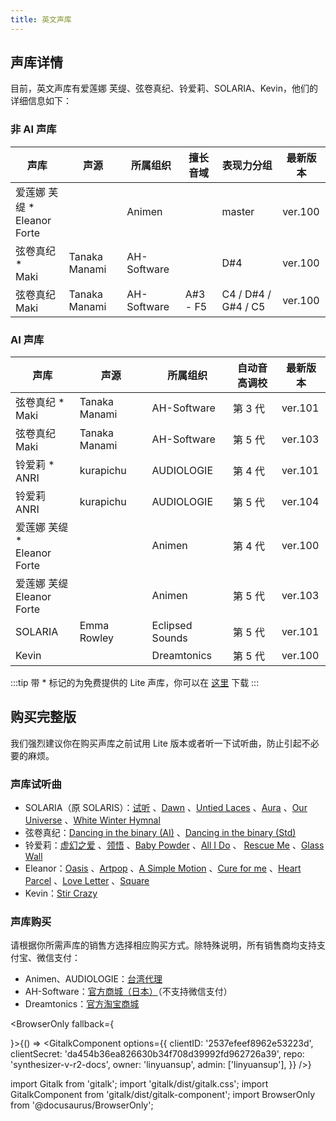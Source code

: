 ```yaml
---
title: 英文声库
---
```


## 声库详情

目前，英文声库有爱莲娜 芙缇、弦卷真纪、铃爱莉、SOLARIA、Kevin，他们的详细信息如下：

### 非 AI 声库

| 声库 | 声源 | 所属组织 | 擅长音域 | 表现力分组 | 最新版本 |
| --- | --- | --- | --- | --- | --- |
| 爱莲娜 芙缇 * <br/> Eleanor Forte | | Animen |  | master | ver.100 |
| 弦卷真纪 * <br/> Maki | Tanaka Manami | AH-Software |  | D#4 | ver.100 |
| 弦卷真纪 <br/> Maki | Tanaka Manami | AH-Software | A#3 - F5 | C4 / D#4 / G#4 / C5 | ver.100 |

### AI 声库

| 声库 | 声源 | 所属组织 | 自动音高调校 | 最新版本 |
| --- | --- | --- | --- | --- |
| 弦卷真纪 * <br/> Maki | Tanaka Manami | AH-Software | 第 3 代 | ver.101 |
| 弦卷真纪 <br/> Maki | Tanaka Manami | AH-Software | 第 5 代 | ver.103 |
| 铃爱莉 * <br/> ANRI | kurapichu | AUDIOLOGIE | 第 4 代 | ver.101 |
| 铃爱莉 <br/> ANRI | kurapichu | AUDIOLOGIE | 第 5 代 | ver.104 |
| 爱莲娜 芙缇 * <br/> Eleanor Forte |  | Animen | 第 4 代 | ver.100 |
| 爱莲娜 芙缇 <br/> Eleanor Forte |  | Animen | 第 5 代 | ver.103 |
| SOLARIA | Emma Rowley | Eclipsed Sounds | 第 5 代 | ver.101 |
| Kevin |  | Dreamtonics | 第 5 代 | ver.100 |

:::tip
带 * 标记的为免费提供的 Lite 声库，你可以在 [这里](../../download/voice.md) 下载
:::

## 购买完整版

我们强烈建议你在购买声库之前试用 Lite 版本或者听一下试听曲，防止引起不必要的麻烦。

### 声库试听曲

 * SOLARIA（原 SOLARIS）：[试听](https://www.bilibili.com/video/BV1X541137s8) 、[Dawn](https://www.bilibili.com/video/BV1UL411L72x) 、[Untied Laces](https://www.bilibili.com/video/BV1Db4y1n72w) 、[Aura](https://www.bilibili.com/video/BV1fL411j7VE) 、[Our Universe](https://www.bilibili.com/video/BV1kq4y117hY) 、[White Winter Hymnal](https://www.bilibili.com/video/BV1vY411p7Kw)
 * 弦卷真纪：[Dancing in the binary (AI)](https://www.bilibili.com/video/BV1wX4y1w7y8) 、[Dancing in the binary (Std)](https://www.bilibili.com/video/BV1Lg411u7qG)
 * 铃爱莉：[虚幻之爱](https://www.bilibili.com/video/BV1CQ4y1B7P8) 、[领悟](https://www.bilibili.com/video/BV1534y1U7sj) 、[Baby Powder](https://www.bilibili.com/video/BV1NU4y1g7UL) 、[All I Do](https://www.bilibili.com/video/BV1z44y1e7fm) 、 [Rescue Me](https://www.bilibili.com/video/BV12Y411x75n) 、[Glass Wall](https://www.bilibili.com/video/BV1Sb4y1t7or)
 * Eleanor：[Oasis](https://www.bilibili.com/video/BV1Lq4y137pP) 、[Artpop](https://www.bilibili.com/video/BV13b4y1b7CP) 、[A Simple Motion](https://www.bilibili.com/video/BV12r4y1k75b) 、[Cure for me](https://www.bilibili.com/video/BV1EZ4y1977r) 、[Heart Parcel](https://www.bilibili.com/video/BV1NS4y1u7B4) 、[Love Letter](https://www.bilibili.com/video/BV1Xb4y1n77b) 、[Square](https://www.bilibili.com/video/BV1w44y1j7DV)
 * Kevin：[Stir Crazy](https://www.bilibili.com/video/BV1ub4y177ss)

### 声库购买

请根据你所需声库的销售方选择相应购买方式。除特殊说明，所有销售商均支持支付宝、微信支付：

  * Animen、AUDIOLOGIE：[台湾代理](https://www.anicute.com/)
  * AH-Software：[官方商城（日本）](https://www.ah-soft.com/product/series.html#synth-v)（不支持微信支付）
  * Dreamtonics：[官方淘宝商城](https://dreamtonics-cn.taobao.com/)

<BrowserOnly fallback={<div></div>}>{() => <GitalkComponent options={{
    clientID: '2537efeef8962e53223d',
    clientSecret: 'da454b36ea826630b34f708d39992fd962726a39',
    repo: 'synthesizer-v-r2-docs',
    owner: 'linyuansup',
    admin: ['linyuansup'],
    }} />}
</BrowserOnly>

import Gitalk from 'gitalk';
import 'gitalk/dist/gitalk.css';
import GitalkComponent from 'gitalk/dist/gitalk-component';
import BrowserOnly from '@docusaurus/BrowserOnly';